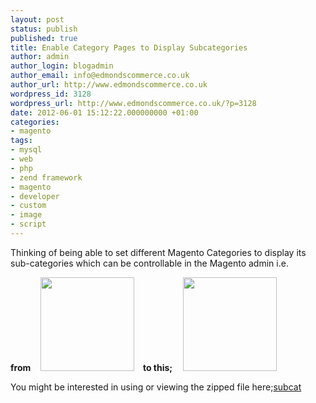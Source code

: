 ```yaml
---
layout: post
status: publish
published: true
title: Enable Category Pages to Display Subcategories
author: admin
author_login: blogadmin
author_email: info@edmondscommerce.co.uk
author_url: http://www.edmondscommerce.co.uk
wordpress_id: 3128
wordpress_url: http://www.edmondscommerce.co.uk/?p=3128
date: 2012-06-01 15:12:22.000000000 +01:00
categories:
- magento
tags:
- mysql
- web
- php
- zend framework
- magento
- developer
- custom
- image
- script
---
```

Thinking of being able to set different Magento Categories to display its sub-categories which can be controllable in the Magento admin i.e. <p><strong>from</strong> &nbsp; &nbsp;<a href="http://www.edmondscommerce.co.uk/wp-content/uploads/2012/06/Screenshot-New-Category-Manage-Categories-Categories-Catalog-Magento-Admin-Chromium.png"><img src="{% img  ({{ site.url }}/assets/Screenshot-New-Category-Manage-Categories-Categories-Catalog-Magento-Admin-Chromium-150x150.png %}" alt="" title="before" width="150" height="150" class="aligncenter size-thumbnail wp-image-3130" /></a> <strong> &nbsp; &nbsp;to this; &nbsp; &nbsp;</strong> <a href="http://www.edmondscommerce.co.uk/wp-content/uploads/2012/06/Screenshot-1.png"><img src="{% img  ({{ site.url }}/assets/Screenshot-1-150x150.png %}" alt="" title="Screenshot-1" width="150" height="150" class="aligncenter size-thumbnail wp-image-3129" /></a>
</p>
You might be interested in using or viewing the zipped file here;<a href='http://www.edmondscommerce.co.uk/wp-content/uploads/2012/06/subcat.zip'>subcat</a>
